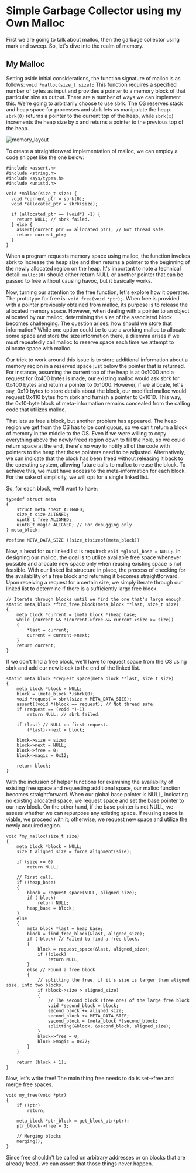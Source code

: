 # Simple Garbage Collector using my Own Malloc

First we are going to talk about malloc, then the garbage collector using mark and sweep. So, let's dive into the realm of memory.

## My Malloc

Setting aside initial considerations, the function signature of malloc is as follows: `void *malloc(size_t size);`
This function requires a specified number of bytes as input and provides a pointer to a memory block of that particular size as output.
There are a number of ways we can implement this. We're going to arbitrarily choose to use sbrk. The OS reserves stack and heap space for processes and sbrk lets us manipulate the heap.
`sbrk(0)` returns a pointer to the current top of the heap, while `sbrk(x)` increments the heap size by x and returns a pointer to the previous top of the heap.

![memory_layout](https://open4tech.com/wp-content/uploads/2017/04/Memory_Layout.jpg)

To create a straightforward implementation of malloc, we can employ a code snippet like the one below:

```
#include <assert.h>
#include <string.h>
#include <sys/types.h>
#include <unistd.h>

void *malloc(size_t size) {
  void *current_ptr = sbrk(0);
  void *allocated_ptr = sbrk(size);

  if (allocated_ptr == (void*) -1) {
    return NULL; // sbrk failed.
  } else {
    assert(current_ptr == allocated_ptr); // Not thread safe.
    return current_ptr;
  }
}
```

When a program requests memory space using malloc, the function invokes sbrk to increase the heap size and then returns a pointer to the beginning of the newly allocated region on the heap.
It's important to note a technical detail: `malloc(0)` should either return NULL or another pointer that can be passed to free without causing havoc, but it basically works.

Now, turning our attention to the free function, let's explore how it operates. The prototype for free is: `void free(void *ptr);`.
When free is provided with a pointer previously obtained from malloc, its purpose is to release the allocated memory space.
However, when dealing with a pointer to an object allocated by our malloc, determining the size of the associated block becomes challenging.
The question arises: how should we store that information? While one option could be to use a working malloc to allocate some space and store the size information there,
a dilemma arises if we must repeatedly call malloc to reserve space each time we attempt to allocate space with malloc.

Our trick to work around this issue is to store additional information about a memory region in a reserved space just below the pointer that is returned.
For instance, assuming the current top of the heap is at 0x1000 and a request for 0x400 bytes is made, our existing malloc would ask sbrk for 0x400 bytes and return a pointer to 0x1000.
However, if we allocate, let's say, 0x10 bytes to store details about the block, our modified malloc would request 0x410 bytes from sbrk and furnish a pointer to 0x1010.
This way, the 0x10-byte block of meta-information remains concealed from the calling code that utilizes malloc.

That lets us free a block, but another problem has appeared. The heap region we get from the OS has to be contiguous, so we can't return a block of memory in the middle to the OS.
Even if we were willing to copy everything above the newly freed region down to fill the hole,
so we could return space at the end, there's no way to notify all of the code with pointers to the heap that those pointers need to be adjusted.
Alternatively, we can indicate that the block has been freed without releasing it back to the operating system, allowing future calls to malloc to reuse the block.
To achieve this, we must have access to the meta-information for each block. For the sake of simplicity, we will opt for a single linked list.

So, for each block, we'll want to have:

```
typedef struct meta
{
    struct meta *next ALIGNED;
    size_t size ALIGNED;
    uint8_t free ALIGNED;
    uint8_t magic ALIGNED; // For debugging only.
} meta_block;

#define META_DATA_SIZE ((size_t)sizeof(meta_block))
```

Now, a head for our linked list is required: `void *global_base = NULL;`.
In designing our malloc, the goal is to utilize available free space whenever possible and allocate new space only when reusing existing space is not feasible.
With our linked list structure in place, the process of checking for the availability of a free block and returning it becomes straightforward.
Upon receiving a request for a certain size, we simply iterate through our linked list to determine if there is a sufficiently large free block.

```
// Iterate through blocks until we find the one that's large enough.
static meta_block *find_free_block(meta_block **last, size_t size)
{
    meta_block *current = (meta_block *)heap_base;
    while (current && !(current->free && current->size >= size))
    {
        *last = current;
        current = current->next;
    }
    return current;
}
```

If we don't find a free block, we'll have to request space from the OS using sbrk and add our new block to the end of the linked list.

```
static meta_block *request_space(meta_block **last, size_t size)
{
    meta_block *block = NULL;
    block = (meta_block *)sbrk(0);
    void *request = sbrk(size + META_DATA_SIZE);
    assert((void *)block == request); // Not thread safe.
    if (request == (void *)-1)
        return NULL; // sbrk failed.

    if (last) // NULL on first request.
        (*last)->next = block;

    block->size = size;
    block->next = NULL;
    block->free = 0;
    block->magic = 0x12;

    return block;
}
```

With the inclusion of helper functions for examining the availability of existing free space and requesting additional space, our malloc function becomes straightforward.
When our global base pointer is NULL, indicating no existing allocated space, we request space and set the base pointer to our new block.
On the other hand, if the base pointer is not NULL, we assess whether we can repurpose any existing space.
If reusing space is viable, we proceed with it; otherwise, we request new space and utilize the newly acquired region.

```
void *my_malloc(size_t size)
{
    meta_block *block = NULL;
    size_t aligned_size = force_alignment(size);

    if (size <= 0)
        return NULL;

    // First call.
    if (!heap_base)
    {
        block = request_space(NULL, aligned_size);
        if (!block)
            return NULL;
        heap_base = block;
    }
    else
    {
        meta_block *last = heap_base;
        block = find_free_block(&last, aligned_size);
        if (!block) // Failed to find a free block.
        {
            block = request_space(&last, aligned_size);
            if (!block)
                return NULL;
        }
        else // Found a free block
        {
            // splitting the free, if it's size is larger than aligned size, into two blocks.
            if (block->size > aligned_size)
            {
                // The second block (free one) of the large free block
                void *second_block = block;
                second_block += aligned_size;
                second_block += META_DATA_SIZE;
                second_block = (meta_block *)second_block;
                splitting(&block, &second_block, aligned_size);
            }
            block->free = 0;
            block->magic = 0x77;
        }
    }

    return (block + 1);
}
```

Now, let's write free! The main thing free needs to do is set->free and merge free spaces.

```
void my_free(void *ptr)
{
    if (!ptr)
        return;

    meta_block *ptr_block = get_block_ptr(ptr);
    ptr_block->free = 1;

    // Merging blocks
    merging();
}
```

Since free shouldn't be called on arbitrary addresses or on blocks that are already freed, we can assert that those things never happen.
